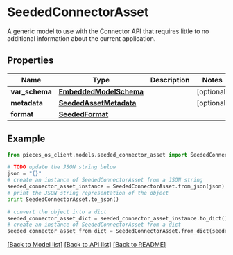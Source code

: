 # SeededConnectorAsset

A generic model to use with the Connector API that requires little to no additional information about the current application.

## Properties
Name | Type | Description | Notes
------------ | ------------- | ------------- | -------------
**var_schema** | [**EmbeddedModelSchema**](EmbeddedModelSchema.md) |  | [optional] 
**metadata** | [**SeededAssetMetadata**](SeededAssetMetadata.md) |  | [optional] 
**format** | [**SeededFormat**](SeededFormat.md) |  | 

## Example

```python
from pieces_os_client.models.seeded_connector_asset import SeededConnectorAsset

# TODO update the JSON string below
json = "{}"
# create an instance of SeededConnectorAsset from a JSON string
seeded_connector_asset_instance = SeededConnectorAsset.from_json(json)
# print the JSON string representation of the object
print SeededConnectorAsset.to_json()

# convert the object into a dict
seeded_connector_asset_dict = seeded_connector_asset_instance.to_dict()
# create an instance of SeededConnectorAsset from a dict
seeded_connector_asset_from_dict = SeededConnectorAsset.from_dict(seeded_connector_asset_dict)
```
[[Back to Model list]](../README.md#documentation-for-models) [[Back to API list]](../README.md#documentation-for-api-endpoints) [[Back to README]](../README.md)


